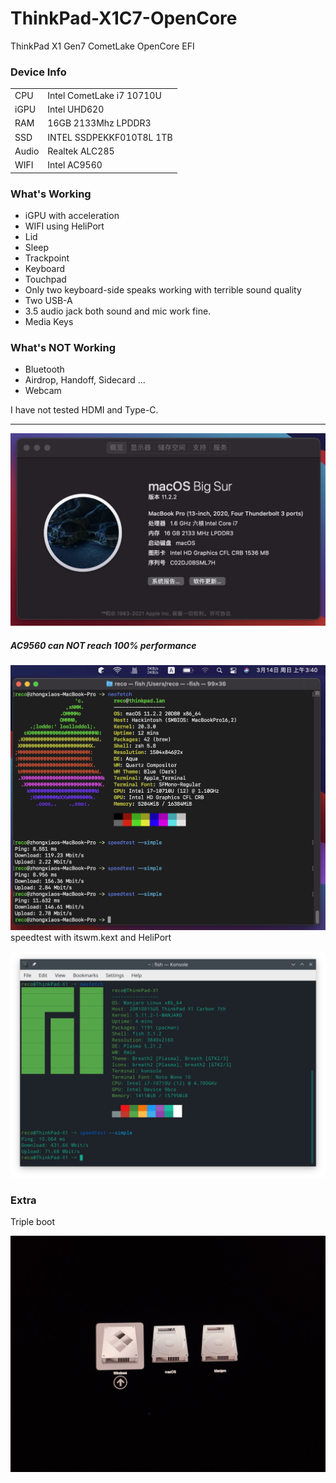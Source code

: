 # ThinkPad-X1C7-OpenCore
ThinkPad X1 Gen7 CometLake OpenCore EFI

### Device Info

|       |                           |
| ----- | ------------------------- |
| CPU   | Intel CometLake i7 10710U |
| iGPU  | Intel UHD620              |
| RAM   | 16GB 2133Mhz LPDDR3       |
| SSD   | INTEL SSDPEKKF010T8L 1TB  |
| Audio | Realtek ALC285            |
| WIFI  | Intel AC9560              |

### What's Working

* iGPU with acceleration
* WIFI using HeliPort
* Lid
* Sleep
* Trackpoint
* Keyboard 
* Touchpad
* Only two keyboard-side speaks working with terrible sound quality
* Two USB-A
* 3.5 audio jack both sound and mic work fine.
* Media Keys

### What's NOT Working

* Bluetooth
* Airdrop, Handoff, Sidecard ...
* Webcam

I have not tested HDMI and Type-C.

----

![关于本机](./pic/关于本机.png)

##### AC9560 can NOT reach 100% performance

![macOS Speed Test](./pic/macOS测速.png)speedtest with itswm.kext and HeliPort

![Linux Speed Test](./pic/Linux测速.png)

### Extra

Triple boot

![Bootloader](./pic/tripleboot.jpeg)





